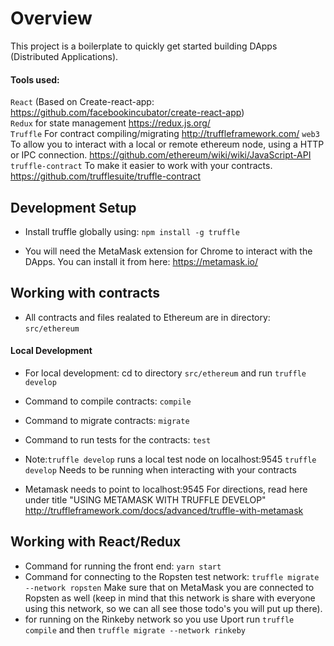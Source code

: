 # Overview

This project is a boilerplate to quickly get started building DApps (Distributed Applications).

#### Tools used: 
`React` (Based on Create-react-app: https://github.com/facebookincubator/create-react-app)
<br/>`Redux` for state management https://redux.js.org/
<br/>`Truffle` For contract compiling/migrating http://truffleframework.com/
`web3` To allow you to interact with a local or remote ethereum node, using a HTTP or IPC connection. https://github.com/ethereum/wiki/wiki/JavaScript-API
<br/>`truffle-contract` To make it easier to work with your contracts. https://github.com/trufflesuite/truffle-contract

## Development Setup
* Install truffle globally using: `npm install -g truffle`

* You will need the MetaMask extension for Chrome to interact with the DApps. You can install it from here: https://metamask.io/

## Working with contracts
* All contracts and files realated to Ethereum are in directory: `src/ethereum`

#### Local Development
* For local development: cd to directory `src/ethereum` and run `truffle develop`
* Command to compile contracts: `compile`
* Command to migrate contracts: `migrate`
* Command to run tests for the contracts: `test`

* Note:`truffle develop` runs a local test node on localhost:9545 `truffle develop` Needs to be running when interacting with your contracts
* Metamask needs to point to localhost:9545 For directions, read here under title "USING METAMASK WITH TRUFFLE DEVELOP" http://truffleframework.com/docs/advanced/truffle-with-metamask

## Working with React/Redux
* Command for running the front end: `yarn start`
* Command for connecting to the Ropsten test network: `truffle migrate --network ropsten`
    Make sure that on MetaMask you are connected to Ropsten as well (keep in mind that this network is share with everyone using this network, so we can all see those todo's you will put up there).
* for running on the Rinkeby network so you use Uport run `truffle compile` and then `truffle migrate --network rinkeby`